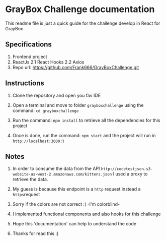 # GrayBox Challenge documentation

This readme file is just a quick guide for the challenge develop in React for GrayBox

## Specifications

1. Frontend project
2. ReactJs
  2.1 React Hooks
  2.2 Axios
3. Repo url: https://github.com/Frank666/GrayBoxChallenge.git

## Instructions

1. Clone the repository and open you fav IDE 

2. Open a terminal and move to folder `grayboxchallenge` using the command: `cd grayboxchallenge`

3. Run the command: `npm install` to retrieve all the dependencies for this project

4. Once is done, run the command: `npm start` and the project will run in `http://localhost:3000` :)

## Notes

1. In order to consume the data from the API `http://codetestjson.s3-website-us-west-2.amazonaws.com/kittens.json` I used a proxy to retrieve the data.

2. My guess is because this endpoint is a `http` request instead a `https`request

3. Sorry if the colors are not correct :(    -I'm colorblind- 

4. I implemented functional components and also hooks for this challenge

5. Hope this 'documentation' can help to understand the code

6. Thanks for read this :)

